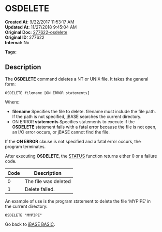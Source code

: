 # OSDELETE

**Created At:** 9/22/2017 11:53:17 AM  
**Updated At:** 11/27/2018 9:45:04 AM  
**Original Doc:** [277622-osdelete](https://docs.jbase.com/36868-jbase-basic/277622-osdelete)  
**Original ID:** 277622  
**Internal:** No  

**Tags:**
<badge text='file handling' vertical='middle' />

## Description

The **OSDELETE** command deletes a NT or UNIX file. It takes the general form:

```
OSDELETE filename [ON ERROR statements]
```

Where:

- **filename** Specifies the file to delete. filename must include the file path. If the path is not specified, jBASE searches the current directory.
- ON ERROR **statements** Specifies statements to execute if the **OSDELETE** statement fails with a fatal error because the file is not open, an I/O error occurs, or jBASE cannot find the file.

If the **ON ERROR** clause is not specified and a fatal error occurs, the program terminates.

After executing **OSDELETE**, the [STATUS](./../status-function) function returns either 0 or a failure code.

| Code | Description |
| --- | --- |
| 0 | The file was deleted |
| 1 | Delete failed. |

An example of use is the program statement to delete the file ‘MYPIPE’ in the current directory:

```
OSDELETE "MYPIPE"
```

Go back to [jBASE BASIC](./../jbase-basic-programmers-reference-guide).
